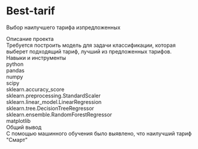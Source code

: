 # Best-tarif
Выбор наилучшего тарифа изпредложенных   

Описание проекта  
Требуется построить модель для задачи классификации, которая выберет подходящий тариф, лучший из предложенных тарифов.  
Навыки и инструменты  
python  
pandas  
numpy  
scipy  
sklearn.accuracy_score  
sklearn.preprocessing.StandardScaler  
sklearn.linear_model.LinearRegression  
sklearn.tree.DecisionTreeRegressor  
sklearn.ensemble.RandomForestRegressor  
matplotlib  
Общий вывод  
С помощью машинного обучения было выявлено, что наилучший тариф "Смарт"  
